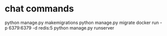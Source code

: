 # chat commands
python manage.py makemigrations
python manage.py migrate
docker run -p 6379:6379 -d redis:5
python manage.py runserver
